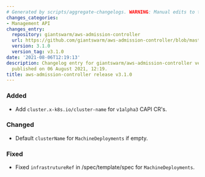 ```yaml
---
# Generated by scripts/aggregate-changelogs. WARNING: Manual edits to this files will be overwritten.
changes_categories:
- Management API
changes_entry:
  repository: giantswarm/aws-admission-controller
  url: https://github.com/giantswarm/aws-admission-controller/blob/master/CHANGELOG.md#310---2021-08-06
  version: 3.1.0
  version_tag: v3.1.0
date: '2021-08-06T12:19:13'
description: Changelog entry for giantswarm/aws-admission-controller version 3.1.0,
  published on 06 August 2021, 12:19.
title: aws-admission-controller release v3.1.0
---
```


### Added
- Add `cluster.x-k8s.io/cluster-name` for `v1alpha3` CAPI CR's.
### Changed
- Default `clusterName` for `MachineDeployments` if empty.
### Fixed
- Fixed `infrastrutureRef` in /spec/template/spec for `MachineDeployments`.
